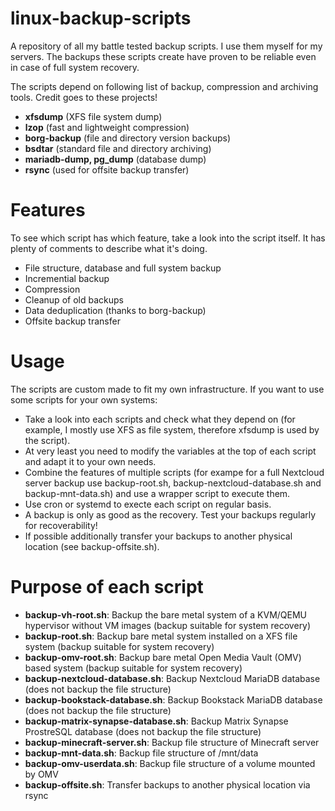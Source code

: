# linux-backup-scripts
A repository of all my battle tested backup scripts.
I use them myself for my servers. The backups these scripts create have proven to be reliable even in case of full system recovery.

The scripts depend on following list of backup, compression and archiving tools.
Credit goes to these projects!
- **xfsdump** (XFS file system dump)
- **lzop** (fast and lightweight compression)
- **borg-backup** (file and directory version backups)
- **bsdtar** (standard file and directory archiving)
- **mariadb-dump, pg_dump** (database dump)
- **rsync** (used for offsite backup transfer)

# Features
To see which script has which feature, take a look into the script itself. It has plenty of comments to describe what it's doing.
- File structure, database and full system backup
- Incremential backup
- Compression
- Cleanup of old backups
- Data deduplication (thanks to borg-backup)
- Offsite backup transfer

# Usage
The scripts are custom made to fit my own infrastructure.
If you want to use some scripts for your own systems:
- Take a look into each scripts and check what they depend on (for example, I mostly use XFS as file system, therefore xfsdump is used by the script).
- At very least you need to modify the variables at the top of each script and adapt it to your own needs.
- Combine the features of multiple scripts (for exampe for a full Nextcloud server backup use backup-root.sh, backup-nextcloud-database.sh and backup-mnt-data.sh) and use a wrapper script to execute them.
- Use cron or systemd to execte each script on regular basis.
- A backup is only as good as the recovery. Test your backups regularly for recoverability!
- If possible additionally transfer your backups to another physical location (see backup-offsite.sh).

# Purpose of each script
- **backup-vh-root.sh**: Backup the bare metal system of a KVM/QEMU hypervisor without VM images (backup suitable for system recovery)
- **backup-root.sh**: Backup bare metal system installed on a XFS file system (backup suitable for system recovery)
- **backup-omv-root.sh**: Backup bare metal Open Media Vault (OMV) based system (backup suitable for system recovery)
- **backup-nextcloud-database.sh**: Backup Nextcloud MariaDB database (does not backup the file structure)
- **backup-bookstack-database.sh**: Backup Bookstack MariaDB database (does not backup the file structure)
- **backup-matrix-synapse-database.sh**: Backup Matrix Synapse ProstreSQL database (does not backup the file structure)
- **backup-minecraft-server.sh**: Backup file structure of Minecraft server
- **backup-mnt-data.sh**: Backup file structure of /mnt/data
- **backup-omv-userdata.sh**: Backup file structure of a volume mounted by OMV
- **backup-offsite.sh**: Transfer backups to another physical location via rsync
